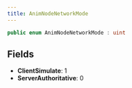 ```yaml
---
title: AnimNodeNetworkMode
---
```


```csharp
public enum AnimNodeNetworkMode : uint
```

## Fields

- **ClientSimulate**: 1
- **ServerAuthoritative**: 0

